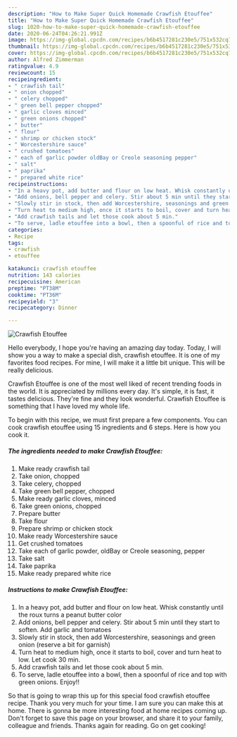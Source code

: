 ```yaml
---
description: "How to Make Super Quick Homemade Crawfish Etouffee"
title: "How to Make Super Quick Homemade Crawfish Etouffee"
slug: 1020-how-to-make-super-quick-homemade-crawfish-etouffee
date: 2020-06-24T04:26:21.991Z
image: https://img-global.cpcdn.com/recipes/b6b4517281c230e5/751x532cq70/crawfish-etouffee-recipe-main-photo.jpg
thumbnail: https://img-global.cpcdn.com/recipes/b6b4517281c230e5/751x532cq70/crawfish-etouffee-recipe-main-photo.jpg
cover: https://img-global.cpcdn.com/recipes/b6b4517281c230e5/751x532cq70/crawfish-etouffee-recipe-main-photo.jpg
author: Alfred Zimmerman
ratingvalue: 4.9
reviewcount: 15
recipeingredient:
- " crawfish tail"
- " onion chopped"
- " celery chopped"
- " green bell pepper chopped"
- " garlic cloves minced"
- " green onions chopped"
- " butter"
- " flour"
- " shrimp or chicken stock"
- " Worcestershire sauce"
- " crushed tomatoes"
- " each of garlic powder oldBay or Creole seasoning pepper"
- " salt"
- " paprika"
- " prepared white rice"
recipeinstructions:
- "In a heavy pot, add butter and flour on low heat. Whisk constantly until the roux turns a peanut butter color"
- "Add onions, bell pepper and celery. Stir about 5 min until they start to soften. Add garlic and tomatoes"
- "Slowly stir in stock, then add Worcestershire, seasonings and green onion (reserve a bit for garnish)"
- "Turn heat to medium high, once it starts to boil, cover and turn heat to low. Let cook 30 min."
- "Add crawfish tails and let those cook about 5 min."
- "To serve, ladle etouffee into a bowl, then a spoonful of rice and top with green onions. Enjoy!!"
categories:
- Recipe
tags:
- crawfish
- etouffee

katakunci: crawfish etouffee 
nutrition: 143 calories
recipecuisine: American
preptime: "PT38M"
cooktime: "PT36M"
recipeyield: "3"
recipecategory: Dinner

---
```



![Crawfish Etouffee](https://img-global.cpcdn.com/recipes/b6b4517281c230e5/751x532cq70/crawfish-etouffee-recipe-main-photo.jpg)

Hello everybody, I hope you're having an amazing day today. Today, I will show you a way to make a special dish, crawfish etouffee. It is one of my favorites food recipes. For mine, I will make it a little bit unique. This will be really delicious.

Crawfish Etouffee is one of the most well liked of recent trending foods in the world. It is appreciated by millions every day. It's simple, it is fast, it tastes delicious. They're fine and they look wonderful. Crawfish Etouffee is something that I have loved my whole life.




To begin with this recipe, we must first prepare a few components. You can cook crawfish etouffee using 15 ingredients and 6 steps. Here is how you cook it.

<!--inarticleads1-->

##### The ingredients needed to make Crawfish Etouffee:

1. Make ready  crawfish tail
1. Take  onion, chopped
1. Take  celery, chopped
1. Take  green bell pepper, chopped
1. Make ready  garlic cloves, minced
1. Take  green onions, chopped
1. Prepare  butter
1. Take  flour
1. Prepare  shrimp or chicken stock
1. Make ready  Worcestershire sauce
1. Get  crushed tomatoes
1. Take  each of garlic powder, oldBay or Creole seasoning, pepper
1. Take  salt
1. Take  paprika
1. Make ready  prepared white rice




<!--inarticleads2-->

##### Instructions to make Crawfish Etouffee:

1. In a heavy pot, add butter and flour on low heat. Whisk constantly until the roux turns a peanut butter color
1. Add onions, bell pepper and celery. Stir about 5 min until they start to soften. Add garlic and tomatoes
1. Slowly stir in stock, then add Worcestershire, seasonings and green onion (reserve a bit for garnish)
1. Turn heat to medium high, once it starts to boil, cover and turn heat to low. Let cook 30 min.
1. Add crawfish tails and let those cook about 5 min.
1. To serve, ladle etouffee into a bowl, then a spoonful of rice and top with green onions. Enjoy!!




So that is going to wrap this up for this special food crawfish etouffee recipe. Thank you very much for your time. I am sure you can make this at home. There is gonna be more interesting food at home recipes coming up. Don't forget to save this page on your browser, and share it to your family, colleague and friends. Thanks again for reading. Go on get cooking!

